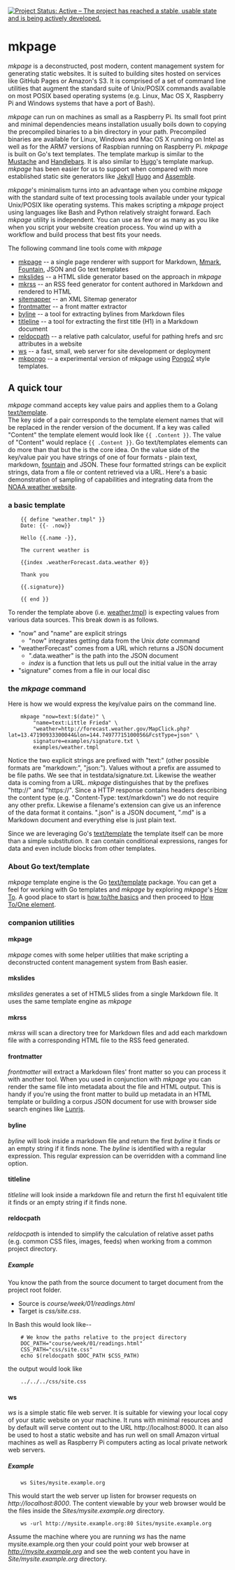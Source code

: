 [![Project Status: Active – The project has reached a stable, usable state and is being actively developed.](https://www.repostatus.org/badges/latest/active.svg)](https://www.repostatus.org/#active)

# mkpage

_mkpage_ is a deconstructed, post modern, content management system for generating static websites.
It is suited to building sites hosted on services like GitHub Pages or Amazon's S3. It is 
comprised of a set of command line utilities that augment the standard suite of Unix/POSIX commands 
available on most POSIX based operating systems (e.g. Linux, Mac OS X, Raspberry Pi and Windows systems that 
have a port of Bash).

_mkpage_ can run on machines as small as a Raspberry Pi.  Its small foot print and minimal 
dependencies means installation usually boils down to copying the precompiled binaries to a bin directory 
in your path. Precompiled binaries are available for Linux, Windows and Mac OS X running on Intel as 
well as for the ARM7 versions of Raspbian running on Raspberry Pi.  _mkpage_ is built on Go's text templates.
The template markup is similar to the [Mustache](https://mustache.github.io/) and 
[Handlebars](http://handlebarsjs.com/). It is also similar to [Hugo](https://gohugo.io)'s template markup.   _mkpage_ has been easier for us to support when compared with 
more established static site generators like [Jekyll](https://jekyllrb.com/) [Hugo](https://gohugo.io) and [Assemble](http://assemble.io/).

_mkpage_'s minimalism turns into an advantage when you combine _mkpage_ with the standard suite of text processing tools available under your typical Unix/POSIX like operating systems. This makes scripting a _mkpage_ project using languages like Bash and Python relatively straight forward.  Each _mkpage_ utility is independent. You can use as few or as many as you like when you script your website creation process. You wind up with a workflow and build process that best fits your needs.


The following command line tools come with _mkpage_ 

+ [mkpage](docs/mkpage.html) -- a single page renderer with support for Markdown, [Mmark](https://mmark.nl),  [Fountain](https://fountain.io), JSON and Go text templates
+ [mkslides](docs/mkslides.html) -- a HTML slide generator based on the approach in _mkpage_
+ [mkrss](docs/mkrss.html) -- an RSS feed generator for content authored in Markdown and rendered to HTML
+ [sitemapper](docs/sitemapper.html) -- an XML Sitemap generator
+ [frontmatter](docs/frontmatter.html) -- a front matter extractor
+ [byline](docs/byline.html) -- a tool for extracting bylines from Markdown files
+ [titleline](docs/titleline.html) -- a tool for extracting the first title (H1) in a Markdown document
+ [reldocpath](docs/reldocpath.html) -- a relative path calculator, useful for pathing hrefs and src attributes in a website
+ [ws](docs/ws.html) -- a fast, small, web server for site development or deployment
+ [mkpongo](docs/mkpongo.html) -- a experimental version of mkpage using [Pongo2](https://github.com/flosch/pongo2) style templates.

## A quick tour

_mkpage_ command accepts key value pairs and applies them to a Golang [text/template](https://golang.org/pkg/text/template/).  
The key side of a pair corresponds to the template element names that will be replaced in the render 
version of the document. If a key was called "Content" the template element would look like `{{ .Content }}`. 
The value of "Content" would replace `{{ .Content }}`. Go text/templates elements can do more than 
that but the is the core idea.  On the value side of the key/value pair you have strings of one of 
four formats - plain text, markdown, [fountain](https://fountain.io) and JSON.  These four formatted strings can be explicit strings, 
data from a file or content retrieved via a URL.  Here's a basic demonstration of sampling of capabilities
and integrating data from the [NOAA weather website](http://weather.gov).

### a basic template

```template
    {{ define "weather.tmpl" }}
    Date: {{- .now}}
    
    Hello {{.name -}},
        
    The current weather is
    
    {{index .weatherForecast.data.weather 0}}
    
    Thank you
    
    {{.signature}}
    
    {{ end }}
```

To render the template above (i.e. [weather.tmpl](examples/weather.tmpl)) is expecting values from various data sources.
This break down is as follows.

+ "now" and "name" are explicit strings
    + "now" integrates getting data from the Unix _date_ command
+ "weatherForecast" comes from a URL which returns a JSON document
    + ".data.weather" is the path into the JSON document
    + _index_ is a function that lets us pull out the initial value in the array
+ "signature" comes from a file in our local disc

### the _mkpage_ command

Here is how we would express the key/value pairs on the command line.

```shell
    mkpage "now=text:$(date)" \
        "name=text:Little Frieda" \
        "weather=http://forecast.weather.gov/MapClick.php?lat=13.47190933300044&lon=144.74977715100056&FcstType=json" \
        signature=examples/signature.txt \
        examples/weather.tmpl
```

Notice the two explicit strings are prefixed with "text:" (other possible formats are "markdown:", "json:").
Values without a prefix are assumed to be file paths. We see that in testdata/signature.txt.  Likewise the 
weather data is coming from a URL. *mkpage* distinguishes that by the prefixes "http://" and "https://". 
Since a HTTP response contains headers describing the content type (e.g.  "Content-Type: text/markdown") we 
do not require any other prefix. Likewise a filename's extension can give us an inference of the data format 
it contains. ".json" is a JSON document, ".md" is a Markdown document and everything else is just plain text.


Since we are leveraging Go's [text/template](https://golang.org/pkg/text/template/) the template itself
can be more than a simple substitution. It can contain conditional expressions, ranges for data and even
include blocks from other templates.



### About Go text/template

*mkpage* template engine is the Go [text/template](https://golang.org/pkg/text/template/) package.  You can 
get a feel for working with Go templates and _mkpage_ by exploring _mkpage_'s [How To](how-to/). A good place
to start is [how to/the basics](how-to/the-basics.html) and then proceed to [How To/One element](how-to/one-element/).


### companion utilities

#### mkpage

*mkpage* comes with some helper utilities that make scripting a deconstructed
content management system from Bash easier.

#### mkslides

*mkslides* generates a set of HTML5 slides from a single Markdown file. It uses
the same template engine as *mkpage*

#### mkrss

*mkrss* will scan a directory tree for Markdown files and add each markdown file with
a corresponding HTML file to the RSS feed generated.

#### frontmatter

*frontmatter* will extract a Markdown files' front matter so you can
process it with another tool. When you used in conjunction with *mkpage*
you can render the same file into metadata about the file and 
HTML output. This is handy if you're using the front matter to build
up metadata in an HTML template or building a corpus JSON document
for use with browser side search engines like [Lunrjs](https://lunrjs.com).

#### byline

*byline* will look inside a markdown file and return the first _byline_ it finds
or an empty string if it finds none. The _byline_ is identified with a regular
expression. This regular expression can be overridden with a command line option.

#### titleline

*titleline* will look inside a markdown file and return the first h1 equivalent title
it finds or an empty string if it finds none. 

#### reldocpath

*reldocpath* is intended to simplify the calculation of relative
asset paths (e.g. common CSS files, images, feeds) when working from
a common project directory.

##### Example

You know the path from the source document to target document from the project root folder.

+ Source is *course/week/01/readings.html*  
+ Target is *css/site.css*.

In Bash this would look like--

```shell
    # We know the paths relative to the project directory
    DOC_PATH="course/week/01/readings.html"
    CSS_PATH="css/site.css"
    echo $(reldocpath $DOC_PATH $CSS_PATH)
```

the output would look like

```shell
    ../../../css/site.css
```

#### ws

*ws* is a simple static file web server.  It is suitable for viewing your local copy
of your static website on your machine.  It runs with minimal resources and by default
will serve content out to the URL http://localhost:8000.  It can also be used to host
a static website and has run well on small Amazon virtual machines as well as Raspberry Pi
computers acting as local private network web servers.

##### Example

```shell
    ws Sites/mysite.example.org
```

This would start the web server up listen for browser requests on _http://localhost:8000_.
The content viewable by your web browser would be the files inside the _Sites/mysite.example.org_
directory.

```shell
    ws -url http://mysite.example.org:80 Sites/mysite.example.org
```

Assume the machine where you are running *ws* has the name mysite.example.org then your could
point your web browser at _http://mysite.example.org_ and see the web content you have in 
_Site/mysite.example.org_ directory.

